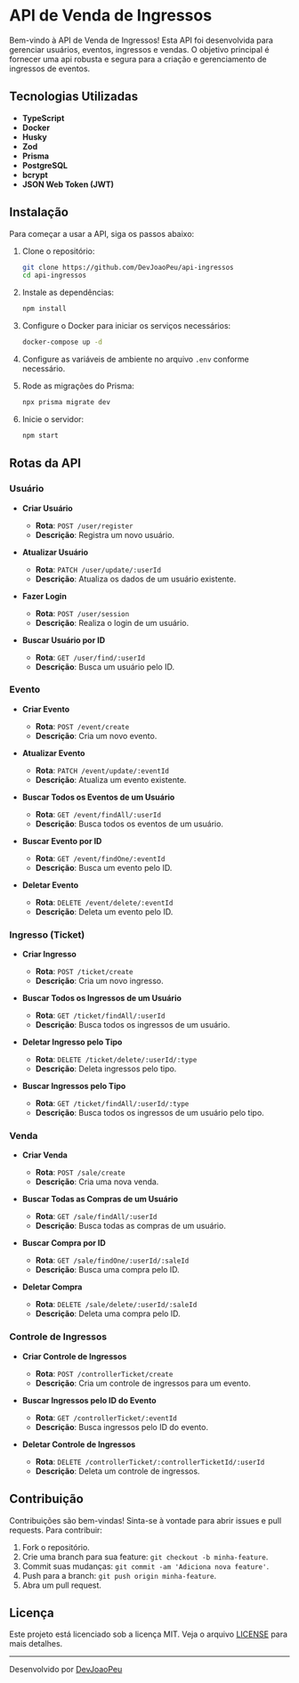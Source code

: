 # API de Venda de Ingressos

Bem-vindo à API de Venda de Ingressos! Esta API foi desenvolvida para gerenciar usuários, eventos, ingressos e vendas. O objetivo principal é fornecer uma api robusta e segura para a criação e gerenciamento de ingressos de eventos.

## Tecnologias Utilizadas

- **TypeScript**
- **Docker**
- **Husky**
- **Zod**
- **Prisma**
- **PostgreSQL**
- **bcrypt**
- **JSON Web Token (JWT)**

## Instalação

Para começar a usar a API, siga os passos abaixo:

1. Clone o repositório:
    ```bash
    git clone https://github.com/DevJoaoPeu/api-ingressos
    cd api-ingressos
    ```

2. Instale as dependências:
    ```bash
    npm install
    ```

3. Configure o Docker para iniciar os serviços necessários:
    ```bash
    docker-compose up -d
    ```

4. Configure as variáveis de ambiente no arquivo `.env` conforme necessário.

5. Rode as migrações do Prisma:
    ```bash
    npx prisma migrate dev
    ```

6. Inicie o servidor:
    ```bash
    npm start
    ```

## Rotas da API

### Usuário

- **Criar Usuário**
  - **Rota**: `POST /user/register`
  - **Descrição**: Registra um novo usuário.

- **Atualizar Usuário**
  - **Rota**: `PATCH /user/update/:userId`
  - **Descrição**: Atualiza os dados de um usuário existente.

- **Fazer Login**
  - **Rota**: `POST /user/session`
  - **Descrição**: Realiza o login de um usuário.

- **Buscar Usuário por ID**
  - **Rota**: `GET /user/find/:userId`
  - **Descrição**: Busca um usuário pelo ID.

### Evento

- **Criar Evento**
  - **Rota**: `POST /event/create`
  - **Descrição**: Cria um novo evento.

- **Atualizar Evento**
  - **Rota**: `PATCH /event/update/:eventId`
  - **Descrição**: Atualiza um evento existente.

- **Buscar Todos os Eventos de um Usuário**
  - **Rota**: `GET /event/findAll/:userId`
  - **Descrição**: Busca todos os eventos de um usuário.

- **Buscar Evento por ID**
  - **Rota**: `GET /event/findOne/:eventId`
  - **Descrição**: Busca um evento pelo ID.

- **Deletar Evento**
  - **Rota**: `DELETE /event/delete/:eventId`
  - **Descrição**: Deleta um evento pelo ID.

### Ingresso (Ticket)

- **Criar Ingresso**
  - **Rota**: `POST /ticket/create`
  - **Descrição**: Cria um novo ingresso.

- **Buscar Todos os Ingressos de um Usuário**
  - **Rota**: `GET /ticket/findAll/:userId`
  - **Descrição**: Busca todos os ingressos de um usuário.

- **Deletar Ingresso pelo Tipo**
  - **Rota**: `DELETE /ticket/delete/:userId/:type`
  - **Descrição**: Deleta ingressos pelo tipo.

- **Buscar Ingressos pelo Tipo**
  - **Rota**: `GET /ticket/findAll/:userId/:type`
  - **Descrição**: Busca todos os ingressos de um usuário pelo tipo.

### Venda

- **Criar Venda**
  - **Rota**: `POST /sale/create`
  - **Descrição**: Cria uma nova venda.

- **Buscar Todas as Compras de um Usuário**
  - **Rota**: `GET /sale/findAll/:userId`
  - **Descrição**: Busca todas as compras de um usuário.

- **Buscar Compra por ID**
  - **Rota**: `GET /sale/findOne/:userId/:saleId`
  - **Descrição**: Busca uma compra pelo ID.

- **Deletar Compra**
  - **Rota**: `DELETE /sale/delete/:userId/:saleId`
  - **Descrição**: Deleta uma compra pelo ID.

### Controle de Ingressos

- **Criar Controle de Ingressos**
  - **Rota**: `POST /controllerTicket/create`
  - **Descrição**: Cria um controle de ingressos para um evento.

- **Buscar Ingressos pelo ID do Evento**
  - **Rota**: `GET /controllerTicket/:eventId`
  - **Descrição**: Busca ingressos pelo ID do evento.

- **Deletar Controle de Ingressos**
  - **Rota**: `DELETE /controllerTicket/:controllerTicketId/:userId`
  - **Descrição**: Deleta um controle de ingressos.

## Contribuição

Contribuições são bem-vindas! Sinta-se à vontade para abrir issues e pull requests. Para contribuir:

1. Fork o repositório.
2. Crie uma branch para sua feature: `git checkout -b minha-feature`.
3. Commit suas mudanças: `git commit -am 'Adiciona nova feature'`.
4. Push para a branch: `git push origin minha-feature`.
5. Abra um pull request.

## Licença

Este projeto está licenciado sob a licença MIT. Veja o arquivo [LICENSE](LICENSE) para mais detalhes.

---

Desenvolvido por [DevJoaoPeu](https://github.com/DevJoaoPeu)
